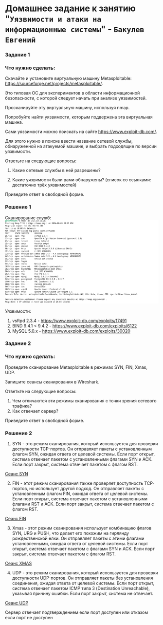 # Домашнее задание к занятию "`Уязвимости и атаки на информационные системы`" - `Бакулев Евгений`

### Задание 1
### Что нужно сделать:

Скачайте и установите виртуальную машину Metasploitable: https://sourceforge.net/projects/metasploitable/.
   
Это типовая ОС для экспериментов в области информационной безопасности, с которой следует начать при анализе уязвимостей.

Просканируйте эту виртуальную машину, используя nmap.

Попробуйте найти уязвимости, которым подвержена эта виртуальная машина.

Сами уязвимости можно поискать на сайте https://www.exploit-db.com/.

Для этого нужно в поиске ввести название сетевой службы, обнаруженной на атакуемой машине, и выбрать подходящие по версии уязвимости.

Ответьте на следующие вопросы:

1. Какие сетевые службы в ней разрешены?

2. Какие уязвимости были вами обнаружены? (список со ссылками: достаточно трёх уязвимостей)

Приведите ответ в свободной форме.

### Решение 1

Сканирование служб:
![Скрин](https://github.com/garrkiss/e/blob/main/img/%D1%81%D0%BB%D1%83%D0%B6%D0%B1%D1%8B.png)

Уязвимости:
1. vsftpd 2.3.4 - https://www.exploit-db.com/exploits/17491
2. BIND 9.4.1 < 9.4.2 - https://www.exploit-db.com/exploits/6122
3. MySQL 5.0.x - https://www.exploit-db.com/exploits/30020


### Задание 2
### Что нужно сделать:

Проведите сканирование Metasploitable в режимах SYN, FIN, Xmas, UDP.

Запишите сеансы сканирования в Wireshark.

Ответьте на следующие вопросы:

1. Чем отличаются эти режимы сканирования с точки зрения сетевого трафика?
2. Как отвечает сервер?

Приведите ответ в свободной форме.
   
### Решение 2

1. SYN - это режим сканирования, который используется для проверки доступности TCP-портов. Он отправляет пакеты с установленным флагом SYN, ожидая ответа от целевой системы. Если порт открыт, система отвечает пакетом с установленными флагами SYN и ACK. Если порт закрыт, система отвечает пакетом с флагом RST.
   
[Сеанс SYN](https://github.com/garrkiss/e/blob/main/scan/syn.pcapng)

2. FIN - этот режим сканирования также проверяет доступность TCP-портов, но использует другой подход. Он отправляет пакеты с установленным флагом FIN, ожидая ответа от целевой системы. Если порт открыт, система отвечает пакетом с установленными флагами RST и ACK. Если порт закрыт, система отвечает пакетом с флагом RST.

[Сеанс FIN](https://github.com/garrkiss/e/blob/main/scan/fin.pcapng)

3. Xmas - этот режим сканирования использует комбинацию флагов SYN, URG и PUSH, что делает его похожим на гирлянду рождественской елки. Он отправляет пакеты с этими флагами установленными, ожидая ответа от целевой системы. Если порт открыт, система отвечает пакетом с флагами SYN и ACK. Если порт закрыт, система отвечает пакетом с флагом RST.

[Сеанс XMAS](https://github.com/garrkiss/e/blob/main/scan/xmas.pcapng)

4. UDP - это режим сканирования, который используется для проверки доступности UDP-портов. Он отправляет пакеты без установления соединения, ожидая ответа от целевой системы. Если порт открыт, система отвечает пакетом ICMP типа 3 (Destination Unreachable), указывая причину ошибки. Если порт закрыт, система не отвечает.

[Сеанс UDP](https://github.com/garrkiss/e/blob/main/scan/udp.pcapng)

Сервер отвечает подтверждением если порт доступен или отказом если порт не доступен